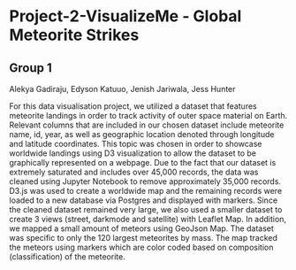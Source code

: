 # Project-2-VisualizeMe - Global Meteorite Strikes

 ## Group 1

 Alekya Gadiraju, Edyson Katuuo, Jenish Jariwala, Jess Hunter
    

 For this data visualisation project, we utilized a dataset that features meteorite landings in order to track activity of outer space material on Earth. Relevant columns 
 that are included in our chosen dataset include meteorite name, id, year, as well as geographic location denoted through longitude and latitude coordinates. This topic 
 was chosen in order to showcase worldwide landings using D3 visualization to allow the dataset to be graphically represented on a webpage. Due to the fact that our 
 dataset is extremely saturated and includes over 45,000 records, the data was cleaned using Jupyter Notebook to remove approximately 35,000 records. D3.js was used to 
 create a worldwide map and the remaining records were loaded to a new database via Postgres and displayed with markers. Since the cleaned dataset remained very large, we 
 also used a smaller dataset to create 3 views (street, darkmode and satellite) with Leaflet Map. In addition, we mapped a small amount of meteors using GeoJson Map. 
 The dataset was specific to only the 120 largest meteorites by mass. The map tracked the meteors using markers which are color coded based on composition (classification) 
 of the meteorite.
   
   
   

   
 
   
